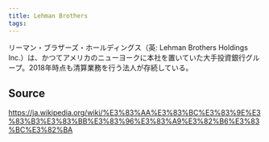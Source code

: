 ```yaml
---
title: Lehman Brothers
tags: 
---
```


リーマン・ブラザーズ・ホールディングス（英: Lehman Brothers Holdings Inc.）は、かつてアメリカのニューヨークに本社を置いていた大手投資銀行グループ。2018年時点も清算業務を行う法人が存続している。

## Source
https://ja.wikipedia.org/wiki/%E3%83%AA%E3%83%BC%E3%83%9E%E3%83%B3%E3%83%BB%E3%83%96%E3%83%A9%E3%82%B6%E3%83%BC%E3%82%BA